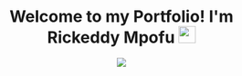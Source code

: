 
<h1 align="center">Welcome to my Portfolio! I'm Rickeddy Mpofu
<img src="https://github.com/7oSkaaa/7oSkaaa/blob/main/Images/about_me.gif?raw=true" width="30px">
</h1>

<p align="center">
  <a href="https://github.com/DenverCoder1/readme-typing-svg">
    <img src="https://readme-typing-svg.herokuapp.com?font=monospace&color=%23C8BE25&size=25&center=true&vCenter=true&width=600&height=80&lines=Data+Analyst;Back-End+Developer;Data+Engineer;Data+Scientist">
  </a>
</p>
